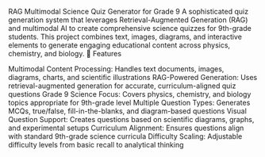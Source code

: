 RAG Multimodal Science Quiz Generator for Grade 9
A sophisticated quiz generation system that leverages Retrieval-Augmented Generation (RAG) and multimodal AI to create comprehensive science quizzes for 9th-grade students. This project combines text, images, diagrams, and interactive elements to generate engaging educational content across physics, chemistry, and biology.
🌟 Features

Multimodal Content Processing: Handles text documents, images, diagrams, charts, and scientific illustrations
RAG-Powered Generation: Uses retrieval-augmented generation for accurate, curriculum-aligned quiz questions
Grade 9 Science Focus: Covers physics, chemistry, and biology topics appropriate for 9th-grade level
Multiple Question Types: Generates MCQs, true/false, fill-in-the-blanks, and diagram-based questions
Visual Question Support: Creates questions based on scientific diagrams, graphs, and experimental setups
Curriculum Alignment: Ensures questions align with standard 9th-grade science curricula
Difficulty Scaling: Adjustable difficulty levels from basic recall to analytical thinking
